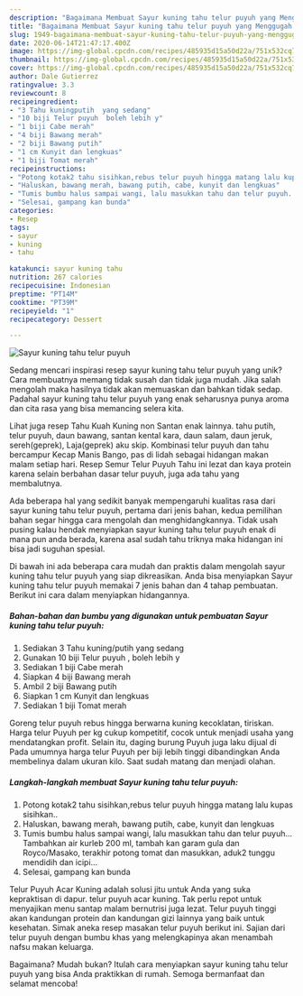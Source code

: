 ```yaml
---
description: "Bagaimana Membuat Sayur kuning tahu telur puyuh yang Menggugah Selera"
title: "Bagaimana Membuat Sayur kuning tahu telur puyuh yang Menggugah Selera"
slug: 1949-bagaimana-membuat-sayur-kuning-tahu-telur-puyuh-yang-menggugah-selera
date: 2020-06-14T21:47:17.400Z
image: https://img-global.cpcdn.com/recipes/485935d15a50d22a/751x532cq70/sayur-kuning-tahu-telur-puyuh-foto-resep-utama.jpg
thumbnail: https://img-global.cpcdn.com/recipes/485935d15a50d22a/751x532cq70/sayur-kuning-tahu-telur-puyuh-foto-resep-utama.jpg
cover: https://img-global.cpcdn.com/recipes/485935d15a50d22a/751x532cq70/sayur-kuning-tahu-telur-puyuh-foto-resep-utama.jpg
author: Dale Gutierrez
ratingvalue: 3.3
reviewcount: 8
recipeingredient:
- "3 Tahu kuningputih  yang sedang"
- "10 biji Telur puyuh  boleh lebih y"
- "1 biji Cabe merah"
- "4 biji Bawang merah"
- "2 biji Bawang putih"
- "1 cm Kunyit dan lengkuas"
- "1 biji Tomat merah"
recipeinstructions:
- "Potong kotak2 tahu sisihkan,rebus telur puyuh hingga matang lalu kupas sisihkan.."
- "Haluskan, bawang merah, bawang putih, cabe, kunyit dan lengkuas"
- "Tumis bumbu halus sampai wangi, lalu masukkan tahu dan telur puyuh... Tambahkan air kurleb 200 ml, tambah kan garam gula dan Royco/Masako, terakhir potong tomat dan masukkan, aduk2 tunggu mendidih dan icipi..."
- "Selesai, gampang kan bunda"
categories:
- Resep
tags:
- sayur
- kuning
- tahu

katakunci: sayur kuning tahu 
nutrition: 267 calories
recipecuisine: Indonesian
preptime: "PT14M"
cooktime: "PT39M"
recipeyield: "1"
recipecategory: Dessert

---
```



![Sayur kuning tahu telur puyuh](https://img-global.cpcdn.com/recipes/485935d15a50d22a/751x532cq70/sayur-kuning-tahu-telur-puyuh-foto-resep-utama.jpg)

Sedang mencari inspirasi resep sayur kuning tahu telur puyuh yang unik? Cara membuatnya memang tidak susah dan tidak juga mudah. Jika salah mengolah maka hasilnya tidak akan memuaskan dan bahkan tidak sedap. Padahal sayur kuning tahu telur puyuh yang enak seharusnya punya aroma dan cita rasa yang bisa memancing selera kita.

Lihat juga resep Tahu Kuah Kuning non Santan enak lainnya. tahu putih, telur puyuh, daun bawang, santan kental kara, daun salam, daun jeruk, sereh(geprek), Laja(geprek) aku skip. Kombinasi telur puyuh dan tahu bercampur Kecap Manis Bango, pas di lidah sebagai hidangan makan malam setiap hari. Resep Semur Telur Puyuh Tahu ini lezat dan kaya protein karena selain berbahan dasar telur puyuh, juga ada tahu yang membalutnya.

Ada beberapa hal yang sedikit banyak mempengaruhi kualitas rasa dari sayur kuning tahu telur puyuh, pertama dari jenis bahan, kedua pemilihan bahan segar hingga cara mengolah dan menghidangkannya. Tidak usah pusing kalau hendak menyiapkan sayur kuning tahu telur puyuh enak di mana pun anda berada, karena asal sudah tahu triknya maka hidangan ini bisa jadi suguhan spesial.


Di bawah ini ada beberapa cara mudah dan praktis dalam mengolah sayur kuning tahu telur puyuh yang siap dikreasikan. Anda bisa menyiapkan Sayur kuning tahu telur puyuh memakai 7 jenis bahan dan 4 tahap pembuatan. Berikut ini cara dalam menyiapkan hidangannya.

<!--inarticleads1-->

##### Bahan-bahan dan bumbu yang digunakan untuk pembuatan Sayur kuning tahu telur puyuh:

1. Sediakan 3 Tahu kuning/putih  yang sedang
1. Gunakan 10 biji Telur puyuh , boleh lebih y
1. Sediakan 1 biji Cabe merah
1. Siapkan 4 biji Bawang merah
1. Ambil 2 biji Bawang putih
1. Siapkan 1 cm Kunyit dan lengkuas
1. Sediakan 1 biji Tomat merah


Goreng telur puyuh rebus hingga berwarna kuning kecoklatan, tiriskan. Harga telur Puyuh per kg cukup kompetitif, cocok untuk menjadi usaha yang mendatangkan profit. Selain itu, daging burung Puyuh juga laku dijual di Pada umumnya harga telur Puyuh per biji lebih tinggi dibandingkan Anda membelinya dalam ukuran kilo. Saat sudah matang dan menjadi olahan. 

<!--inarticleads2-->

##### Langkah-langkah membuat Sayur kuning tahu telur puyuh:

1. Potong kotak2 tahu sisihkan,rebus telur puyuh hingga matang lalu kupas sisihkan..
1. Haluskan, bawang merah, bawang putih, cabe, kunyit dan lengkuas
1. Tumis bumbu halus sampai wangi, lalu masukkan tahu dan telur puyuh... Tambahkan air kurleb 200 ml, tambah kan garam gula dan Royco/Masako, terakhir potong tomat dan masukkan, aduk2 tunggu mendidih dan icipi...
1. Selesai, gampang kan bunda


Telur Puyuh Acar Kuning adalah solusi jitu untuk Anda yang suka kepraktisan di dapur. telur puyuh acar kuning. Tak perlu repot untuk menyajikan menu santap malam bernutrisi juga lezat. Telur puyuh tinggi akan kandungan protein dan kandungan gizi lainnya yang baik untuk kesehatan. Simak aneka resep masakan telur puyuh berikut ini. Sajian dari telur puyuh dengan bumbu khas yang melengkapinya akan menambah nafsu makan keluarga. 

Bagaimana? Mudah bukan? Itulah cara menyiapkan sayur kuning tahu telur puyuh yang bisa Anda praktikkan di rumah. Semoga bermanfaat dan selamat mencoba!
